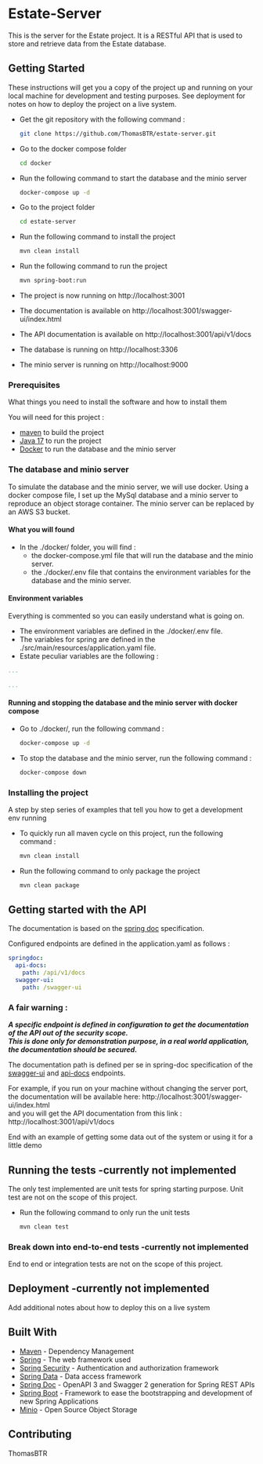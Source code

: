 # Estate-Server

This is the server for the Estate project. It is a RESTful API that is used to store and retrieve data from the Estate database.

## Getting Started

These instructions will get you a copy of the project up and running on your local machine for development and testing purposes. See deployment for notes on how to deploy the project on a live system.

- Get the git repository with the following command :

    ```bash
    git clone https://github.com/ThomasBTR/estate-server.git
    ```

- Go to the docker compose folder

    ```bash
    cd docker
    ```  

- Run the following command to start the database and the minio server

    ```bash
    docker-compose up -d
    ```

- Go to the project folder

    ```bash
    cd estate-server
    ```
- Run the following command to install the project

    ```bash
    mvn clean install
    ```
- Run the following command to run the project

    ```bash
    mvn spring-boot:run
    ```
- The project is now running on http://localhost:3001
- The documentation is available on http://localhost:3001/swagger-ui/index.html
- The API documentation is available on http://localhost:3001/api/v1/docs
- The database is running on http://localhost:3306
- The minio server is running on http://localhost:9000

### Prerequisites

What things you need to install the software and how to install them

You will need for this project :

- [maven](https://maven.apache.org/install.html) to build the project
- [Java 17](https://www.oracle.com/java/technologies/javase-jdk17-downloads.html) to run the project
- [Docker](https://docs.docker.com/get-docker/) to run the database and the minio server

### The database and minio server

To simulate the database and the minio server, we will use docker.
Using a docker compose file, I set up the MySql database and a minio server to reproduce an object storage container.
The minio server can be replaced by an AWS S3 bucket.

#### What you will found

- In the ./docker/ folder, you will find :
  - the docker-compose.yml file that will run the database and the minio server.
  - the ./docker/.env file that contains the environment variables for the database and the minio server.

#### Environment variables

Everything is commented so you can easily understand what is going on.

- The environment variables are defined in the ./docker/.env file.
- The variables for spring are defined in the ./src/main/resources/application.yaml file.
- Estate peculiar variables are the following :

```yaml
...
  
...
```

#### Running and stopping the database and the minio server with docker compose

- Go to ./docker/, run the following command :

    ```bash
    docker-compose up -d
    ```

- To stop the database and the minio server, run the following command :

    ```bash
    docker-compose down
    ```

### Installing the project

A step by step series of examples that tell you how to get a development env running

- To quickly run all maven cycle on this project, run the following command :

    ```bash
    mvn clean install
    ```

- Run the following command to only package the project

    ```bash
    mvn clean package
    ```

## Getting started with the API

The documentation is based on the [spring doc](https://springdoc.org/v2/) specification.

Configured endpoints are defined in the application.yaml as follows :

```yaml
springdoc:
  api-docs:
    path: /api/v1/docs
  swagger-ui:
    path: /swagger-ui
```

### A fair warning :

***A specific endpoint is defined in configuration to get the documentation of the API out of the security scope.
</br>This is done only for demonstration purpose, in a real world application, the documentation should be secured.***

The documentation path is defined per se in spring-doc specification of
the [swagger-ui](https://springdoc.org/v2/#getting-started)
and [api-docs](https://springdoc.org/v2/#spring-webmvc-support) endpoints.

For example, if you run on your machine without changing the server port, the documentation will be available
here: http://localhost:3001/swagger-ui/index.html </br>
and you will get the API documentation from this link : http://localhost:3001/api/v1/docs

End with an example of getting some data out of the system or using it for a little demo

## Running the tests -currently not implemented

The only test implemented are unit tests for spring starting purpose.
Unit test are not on the scope of this project.

- Run the following command to only run the unit tests
    ```bash
    mvn clean test
    ```

### Break down into end-to-end tests -currently not implemented

End to end or integration tests are not on the scope of this project.

## Deployment -currently not implemented

Add additional notes about how to deploy this on a live system

## Built With

* [Maven](https://maven.apache.org/) - Dependency Management
* [Spring](https://spring.io/) - The web framework used
* [Spring Security](https://spring.io/projects/spring-security) - Authentication and authorization framework
* [Spring Data](https://spring.io/projects/spring-data) - Data access framework
* [Spring Doc](https://springdoc.org/) - OpenAPI 3 and Swagger 2 generation for Spring REST APIs
* [Spring Boot](https://spring.io/projects/spring-boot) - Framework to ease the bootstrapping and development of new
  Spring Applications
* [Minio](https://min.io/) - Open Source Object Storage

## Contributing

ThomasBTR